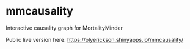 # mmcausality
Interactive causality graph for MortalityMinder

Public live version here: https://olyerickson.shinyapps.io/mmcausality/
